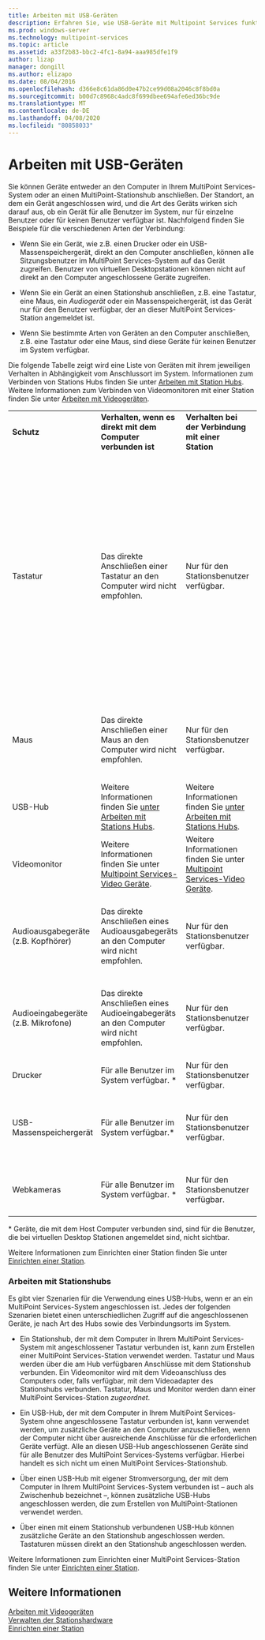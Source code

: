 ```yaml
---
title: Arbeiten mit USB-Geräten
description: Erfahren Sie, wie USB-Geräte mit Multipoint Services funktionieren.
ms.prod: windows-server
ms.technology: multipoint-services
ms.topic: article
ms.assetid: a33f2b83-bbc2-4fc1-8a94-aaa985dfe1f9
author: lizap
manager: dongill
ms.author: elizapo
ms.date: 08/04/2016
ms.openlocfilehash: d366e8c61da86d0e47b2ce99d08a2046c8f8bd0a
ms.sourcegitcommit: b00d7c8968c4adc8f699dbee694afe6ed36bc9de
ms.translationtype: MT
ms.contentlocale: de-DE
ms.lasthandoff: 04/08/2020
ms.locfileid: "80858033"
---
```

# <a name="work-with-usb-devices"></a>Arbeiten mit USB-Geräten
Sie können Geräte entweder an den Computer in Ihrem MultiPoint Services-System oder an einen MultiPoint-Stationshub anschließen. Der Standort, an dem ein Gerät angeschlossen wird, und die Art des Geräts wirken sich darauf aus, ob ein Gerät für alle Benutzer im System, nur für einzelne Benutzer oder für keinen Benutzer verfügbar ist. Nachfolgend finden Sie Beispiele für die verschiedenen Arten der Verbindung:  
  
-   Wenn Sie ein Gerät, wie z.B. einen Drucker oder ein USB-Massenspeichergerät, direkt an den Computer anschließen, können alle Sitzungsbenutzer im MultiPoint Services-System auf das Gerät zugreifen. Benutzer von virtuellen Desktopstationen können nicht auf direkt an den Computer angeschlossene Geräte zugreifen.  
  
-   Wenn Sie ein Gerät an einen Stationshub anschließen, z.B. eine Tastatur, eine Maus, ein *Audiogerät* oder ein Massenspeichergerät, ist das Gerät nur für den Benutzer verfügbar, der an dieser MultiPoint Services-Station angemeldet ist.  
  
-   Wenn Sie bestimmte Arten von Geräten an den Computer anschließen, z.B. eine Tastatur oder eine Maus, sind diese Geräte für keinen Benutzer im System verfügbar.  
  
Die folgende Tabelle zeigt wird eine Liste von Geräten mit ihrem jeweiligen Verhalten in Abhängigkeit vom Anschlussort im System. Informationen zum Verbinden von Stations Hubs finden Sie unter [Arbeiten mit Station Hubs](#working-with-station-hubs). Weitere Informationen zum Verbinden von Videomonitoren mit einer Station finden Sie unter [Arbeiten mit Videogeräten](Work-with-Video-Devices.md).  
  
|||||  
|-|-|-|-|  
|**Schutz**|**Verhalten, wenn es direkt mit dem Computer verbunden ist**|**Verhalten bei der Verbindung mit einer Station**|**Hinweise**|  
|Tastatur|Das direkte Anschließen einer Tastatur an den Computer wird nicht empfohlen.|Nur für den Stationsbenutzer verfügbar.|Wenn die Tastatur einen USB-Anschluss aufweist, wird der USB-Hub in der Tastatur möglicherweise als Stationshub verwendet. Andere mit diesem Anschluss verbundene USB-Geräte sind nur für den Benutzer verfügbar, der diese Tastatur verwendet.<p>Einige Stationshubs sind mit einem PS\/2-Mausanschluss ausgestattet, der im Hub in eine USB-Verbindung konvertiert wird.|  
|Maus|Das direkte Anschließen einer Maus an den Computer wird nicht empfohlen.|Nur für den Stationsbenutzer verfügbar.|Einige Stationshubs sind mit einem PS\/2-Mausanschluss ausgestattet, der im Hub in eine USB-Verbindung konvertiert wird.|  
|USB-Hub|Weitere Informationen finden Sie [unter Arbeiten mit Stations Hubs](#working-with-station-hubs).|Weitere Informationen finden Sie [unter Arbeiten mit Stations Hubs](#working-with-station-hubs).||  
|Videomonitor|Weitere Informationen finden Sie unter [Multipoint Services-Video Geräte](work-with-video-devices.md).|Weitere Informationen finden Sie unter [Multipoint Services-Video Geräte](work-with-video-devices.md).||  
|Audioausgabegeräte (z.B. Kopfhörer)|Das direkte Anschließen eines Audioausgabegeräts an den Computer wird nicht empfohlen.|Nur für den Stationsbenutzer verfügbar.|Einige Stationshubs sind mit einem analogen Audioanschluss ausgestattet, der im Hub in eine USB-Audioverbindung konvertiert wird.|  
|Audioeingabegeräte (z.B. Mikrofone)|Das direkte Anschließen eines Audioeingabegeräts an den Computer wird nicht empfohlen.|Nur für den Stationsbenutzer verfügbar.|Einige Stationshubs sind mit einem analogen Audioanschluss ausgestattet, der im Hub in eine USB-Audioverbindung konvertiert wird.|  
|Drucker|Für alle Benutzer im System verfügbar. *|Nur für den Stationsbenutzer verfügbar.||  
|USB-Massenspeichergerät|Für alle Benutzer im System verfügbar.\*|Nur für den Stationsbenutzer verfügbar.|Zu diesen Geräten gehören beispielsweise USB-Flashlaufwerke, externe Festplattenlaufwerke und Digitalkameras.|  
|Webkameras|Für alle Benutzer im System verfügbar. *|Nur für den Stationsbenutzer verfügbar.|Es kann immer nur ein Benutzer gleichzeitig eine Verbindung mit der Kamera herstellen.|  
  
\* Geräte, die mit dem Host Computer verbunden sind, sind für die Benutzer, die bei virtuellen Desktop Stationen angemeldet sind, nicht sichtbar.  
  
Weitere Informationen zum Einrichten einer Station finden Sie unter [Einrichten einer Station](Set-Up-a-Station.md).  
  
### <a name="working-with-station-hubs"></a>Arbeiten mit Stationshubs  
Es gibt vier Szenarien für die Verwendung eines USB-Hubs, wenn er an ein MultiPoint Services-System angeschlossen ist. Jedes der folgenden Szenarien bietet einen unterschiedlichen Zugriff auf die angeschlossenen Geräte, je nach Art des Hubs sowie des Verbindungsorts im System.  
  
-   Ein Stationshub, der mit dem Computer in Ihrem MultiPoint Services-System mit angeschlossener Tastatur verbunden ist, kann zum Erstellen einer MultiPoint Services-Station verwendet werden. Tastatur und Maus werden über die am Hub verfügbaren Anschlüsse mit dem Stationshub verbunden. Ein Videomonitor wird mit dem Videoanschluss des Computers oder, falls verfügbar, mit dem Videoadapter des Stationshubs verbunden. Tastatur, Maus und Monitor werden dann einer MultiPoint Services-Station *zugeordnet*.  
  
-   Ein USB-Hub, der mit dem Computer in Ihrem MultiPoint Services-System ohne angeschlossene Tastatur verbunden ist, kann verwendet werden, um zusätzliche Geräte an den Computer anzuschließen, wenn der Computer nicht über ausreichende Anschlüsse für die erforderlichen Geräte verfügt. Alle an diesen USB-Hub angeschlossenen Geräte sind für alle Benutzer des MultiPoint Services-Systems verfügbar. Hierbei handelt es sich nicht um einen MultiPoint Services-Stationshub.  
  
-   Über einen USB-Hub mit eigener Stromversorgung, der mit dem Computer in Ihrem MultiPoint Services-System verbunden ist – auch als Zwischenhub bezeichnet –, können zusätzliche USB-Hubs angeschlossen werden, die zum Erstellen von MultiPoint-Stationen verwendet werden.  
  
-   Über einen mit einem Stationshub verbundenen USB-Hub können zusätzliche Geräte an den Stationshub angeschlossen werden. Tastaturen müssen direkt an den Stationshub angeschlossen werden.  
  
Weitere Informationen zum Einrichten einer MultiPoint Services-Station finden Sie unter [Einrichten einer Station](Set-Up-a-Station.md).  
  
## <a name="see-also"></a>Weitere Informationen  
[Arbeiten mit Videogeräten](Work-with-Video-Devices.md)  
[Verwalten der Stationshardware](Manage-Station-Hardware.md)  
[Einrichten einer Station](Set-Up-a-Station.md)